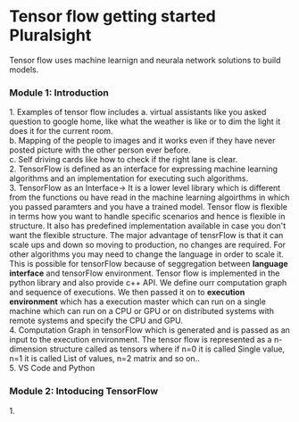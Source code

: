<h1>Tensor flow getting started Pluralsight</h1>
Tensor flow uses machine learnign and neurala network solutions to build models.

<h3>Module 1: Introduction</h3>
1. Examples of tensor flow includes 
a. virtual assistants like you asked question to google home, like what the weather is like or to dim the light it does it for the current room. <br>
b. Mapping of the people to images and it works even if they have never posted picture with the other person ever before. <br>
c. Self driving cards like how to check if the right lane is clear. <br>
2. TensorFlow is defined as an interface for expressing machine learning algorithms and an implementation for executing such algorithms. <br>
3. TensorFlow as an Interface-> It is a lower level library which is different from the functions ou have read in the machine learning algoirthms in which you passed paramters and you have a trained model. Tensor flow is flexible in terms how you want to handle specific scenarios and hence is flexible in structure. It also has predefined implementation available in case you don't want the flexible structure. The major advantage of tensrFlow is that it can scale ups and down so moving to production, no changes are required. For other algorithms you may need to change the language in order to scale it. This is possible for tensorFlow because of seggregation between <b>language interface</b> and tensorFlow environment. Tensor flow is implemented in the python library and also provide c++ API. We define ourr computation graph and sequence of executions. We then passed it on to <b>execution environment</b> which has a execution master which can run on a single machine which can run on a CPU or GPU or on distributed systems with remote systems and specify the CPU and GPU. <br>
4. Computation Graph in tensorFlow which is generated and is passed as an input to the execution environment. The tensor flow is represented as a n-dimension structure called as tensors where if n=0 it is called Single value, n=1 it is called List of values, n=2 matrix and so on..  <br>
5. VS Code and Python 

<h3>Module 2: Intoducing TensorFlow</h3>
1. 
